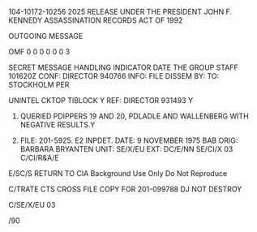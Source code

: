 104-10172-10256 2025 RELEASE UNDER THE PRESIDENT JOHN F. KENNEDY ASSASSINATION RECORDS ACT OF 1992

OUTGOING MESSAGE

OMF 0 0 0 0 0 0 3

SECRET
MESSAGE HANDLING INDICATOR
DATE THE GROUP
STAFF 101620Z
CONF: DIRECTOR 940766
INFO: FILE DISSEM BY:
TO: STOCKHOLM PER

UNINTEL CKTOP TIBLOCK Y
REF: DIRECTOR 931493 Y

1. QUERIED PDIPPERS 19 AND 20, PDLADLE AND
WALLENBERG WITH NEGATIVE RESULTS.Y

2. FILE: 201-5925. E2 INPDET.
DATE: 9 NOVEMBER 1975 BAB
ORIG: BARBARA BRYANTEN
UNIT: SE/X/EU
EXT: DC/E/NN
SE/CI/X 03
C/CI/R&A/E

E/SC/S
RETURN TO CIA
Background Use Only
Do Not Reproduce

C/TRATE CTS
CROSS FILE COPY FOR
201-099788
DJ NOT DESTROY

C/SE/X/EU 03

/90
